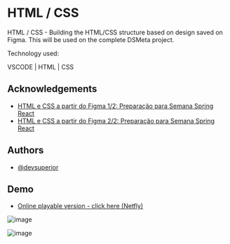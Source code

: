 # HTML / CSS  

HTML / CSS - Building the HTML/CSS structure based on design saved on Figma. This will be used on the complete DSMeta project.

 
Technology used:

VSCODE | HTML | CSS 













## Acknowledgements

 - [HTML e CSS a partir do Figma 1/2: Preparação para Semana Spring React](https://www.youtube.com/watch?v=FYgIpVf9TBI&list=PPSV)
 - [HTML e CSS a partir do Figma 2/2: Preparação para Semana Spring React](https://www.youtube.com/watch?v=EsQ07Og1yFM)
## Authors

- [@devsuperior](https://www.youtube.com/c/DevSuperior)





## Demo

- [Online playable version - click here (Netfly)](https://stupendous-kitsune-48a5bb.netlify.app/)

![image](https://user-images.githubusercontent.com/63982700/179375893-ed4eb4cb-2e06-4db1-9d74-5d12c2b0db94.png)

![image](https://user-images.githubusercontent.com/63982700/179375861-5496a5fe-c37a-4197-9408-0cbc3b2d4a92.png)

